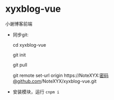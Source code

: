 # xyxblog-vue
小谢博客前端

* 同步git:

  cd xyxblog-vue

  git init

  git pull 
  
  git remote set-url origin https://NoteXYX:密码@github.com/NoteXYX/xyxblog-vue.git


* 安装模块，运行 `cnpm i`
